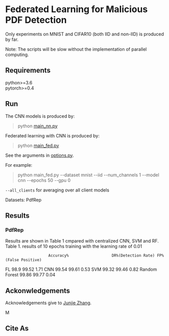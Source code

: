 # Federated Learning for Malicious PDF Detection


Only experiments on MNIST and CIFAR10 (both IID and non-IID) is produced by far.

Note: The scripts will be slow without the implementation of parallel computing. 

## Requirements
python>=3.6  
pytorch>=0.4

## Run

The CNN models is produced by:
> python [main_nn.py](main_nn.py)

Federated learning with CNN is produced by:
> python [main_fed.py](main_fed.py)

See the arguments in [options.py](utils/options.py). 

For example:
> python main_fed.py --dataset mnist --iid --num_channels 1 --model cnn --epochs 50 --gpu 0  

`--all_clients` for averaging over all client models

Datasets: PdfRep

## Results
### PdfRep
Results are shown in Table 1 cmpared with centralized CNN, SVM and RF.
Table 1. results of 10 epochs training with the learning rate of 0.01

                       Accuracy%                   DR%(Detection Rate) FP%              (False Positive)
FL                        98.9                              99.52                             1.71
CNN                       99.54                             99.61                             0.53
SVM                       99.32                             99.46                             0.82
Random Forest             99.86                             99.77                             0.04


## Ackonwledgements
Acknowledgements give to [Junjie Zhang](https://github.com/***).


M
## Cite As



